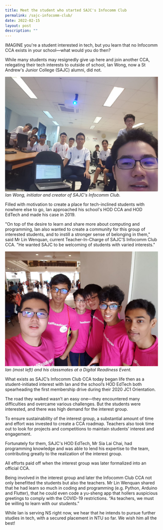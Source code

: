 ```yaml
---
title: Meet the student who started SAJC's Infocomm Club
permalink: /sajc-infocomm-club/
date: 2022-02-15
layout: post
description: ""
---
```

IMAGINE you're a student interested in tech, but you learn that no Infocomm CCA exists in your school—what would you do then? 

While many students may resignedly give up here and join another CCA, relegating their tech interests to outside of school, Ian Wong, now a St Andrew's Junior College (SAJC) alumni, did not.

![Ian Wong, initiator and creator of SAJC's Infocomm Club.](/images/stories/features/acjc2.jpg)
*Ian Wong, initiator and creator of SAJC's Infocomm Club.*

Filled with motivation to create a place for tech-inclined students with nowhere else to go, Ian approached his school's HOD CCA and HOD EdTech and made his case in 2019.

"On top of the desire to learn and share more about computing and programming, Ian also wanted to create a community for this group of interested students, and to instill a stronger sense of belonging in them," said Mr Lin Wenquan, current Teacher-In-Charge of SAJC'S Infocomm Club CCA. "He wanted SAJC to be welcoming of students with varied interests." 

![Ian (most left) and his classmates at a Digital Readiness Event.](/images/stories/features/acjc1.jpg)
*Ian (most left) and his classmates at a Digital Readiness Event.*

What exists as SAJC’s Infocomm Club CCA today began life then as a student-initiated interest with Ian and the school’s HOD EdTech both spearheading the first membership drive during their 2020 JC1 Orientation.

The road they walked wasn’t an easy one—they encountered many difficulties and overcame various challenges. But the students were interested, and there was high demand for the interest group. 

To ensure sustainability of the interest group, a substantial amount of time and effort was invested to create a CCA roadmap. Teachers also took time out to look for projects and competitions to maintain students’ interest and engagement. 

Fortunately for them, SAJC's HOD EdTech, Mr Sia Lai Chai, had programming 
knowledge and was able to lend his expertise to the team, contributing
greatly to the realization of the interest group. 

All efforts paid off when the interest group was later formalized into an official CCA.

Being involved in the interest group and later the Infocomm Club CCA not only benefitted the students but also the teachers. Mr Lin Wenquan shared that he had learn so much in coding and programming (e.g. Python, Arduino and Flutter), that he could even code a yu-sheng app that hollers auspicious greetings to comply with the COVID-19 restrictions. “As teachers, we must be willing to learn with our students.”

While Ian is serving NS right now, we hear that he intends to pursue further studies in tech, with a secured placement in NTU so far. We wish him all the best!